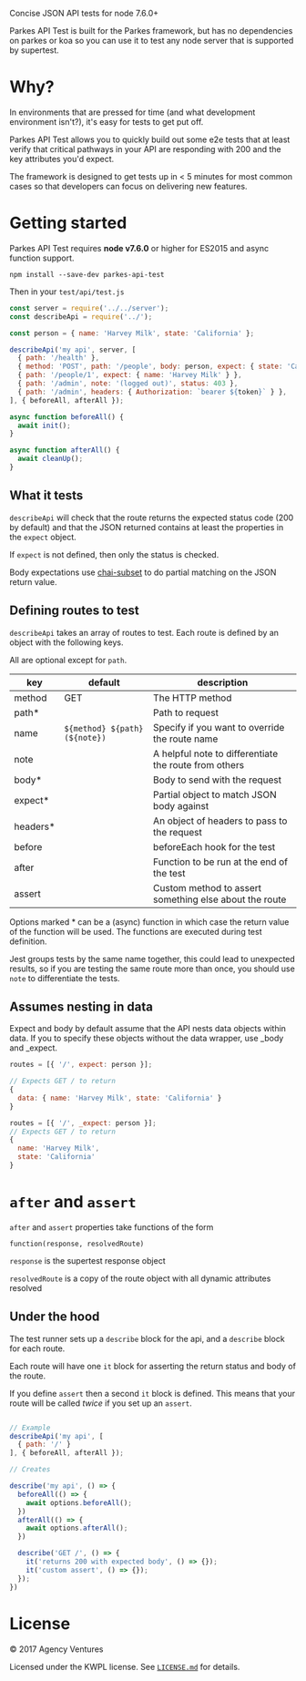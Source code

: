 Concise JSON API tests for node 7.6.0+

Parkes API Test is built for the Parkes framework, but has no dependencies on
parkes or koa so you can use it to test any node server that is supported by
supertest.

# Why?

In environments that are pressed for time (and what development environment isn't?),
it's easy for tests to get put off.

Parkes API Test allows you to quickly build out some e2e tests that at least verify
that critical pathways in your API are responding with 200 and the key attributes
you'd expect.

The framework is designed to get tests up in < 5 minutes for most common cases
so that developers can focus on delivering new features.

# Getting started

Parkes API Test requires **node v7.6.0** or higher for ES2015 and async function support.

```
npm install --save-dev parkes-api-test
```

Then in your `test/api/test.js`

```js
const server = require('../../server');
const describeApi = require('../');

const person = { name: 'Harvey Milk', state: 'California' };

describeApi('my api', server, [
  { path: '/health' },
  { method: 'POST', path: '/people', body: person, expect: { state: 'California' } },
  { path: '/people/1', expect: { name: 'Harvey Milk' } },
  { path: '/admin', note: '(logged out)', status: 403 },
  { path: '/admin', headers: { Authorization: `bearer ${token}` } },
], { beforeAll, afterAll });

async function beforeAll() {
  await init();
}

async function afterAll() {
  await cleanUp();
}
```

## What it tests
`describeApi` will check that the route returns the expected status code (200 by default)
and that the JSON returned contains at least the properties in the `expect` object.

If `expect` is not defined, then only the status is checked.

Body expectations use [chai-subset](https://github.com/debitoor/chai-subset) to
do partial matching on the JSON return value.

## Defining routes to test
`describeApi` takes an array of routes to test. Each route is defined by an object
with the following keys.

All are optional except for `path`.

| key | default | description |
| --- | --- | ---- |
| method | GET | The HTTP method |
| path* | | Path to request |
| name | `${method} ${path} (${note})` | Specify if you want to override the route name |
| note | | A helpful note to differentiate the route from others |
| body* | | Body to send with the request |
| expect* | | Partial object to match JSON body against |
| headers* | | An object of headers to pass to the request |
| before | | beforeEach hook for the test |
| after | | Function to be run at the end of the test |
| assert | | Custom method to assert something else about the route |

Options marked * can be a (async) function in which case the return value of the function
will be used. The functions are executed during test definition.

Jest groups tests by the same name together, this could lead to unexpected results, so
if you are testing the same route more than once, you should use `note` to differentiate
the tests.

## Assumes nesting in data
Expect and body by default assume that the API nests data objects within data.
If you to specify these objects without the data wrapper, use \_body and \_expect.

```js
routes = [{ '/', expect: person }];

// Expects GET / to return
{
  data: { name: 'Harvey Milk', state: 'California' }
}

routes = [{ '/', _expect: person }];
// Expects GET / to return
{
  name: 'Harvey Milk',
  state: 'California'
}

```

# `after` and `assert`
`after` and `assert` properties take functions of the form

`function(response, resolvedRoute)`

`response` is the supertest response object

`resolvedRoute` is a copy of the route object with all dynamic attributes resolved




## Under the hood

The test runner sets up a `describe` block for the api, and a `describe` block for
each route.

Each route will have one `it` block for asserting the return status and body of
the route.

If you define `assert` then a second `it` block is defined.
This means that your route will be called _twice_ if you set up an `assert`.

```js

// Example
describeApi('my api', [
  { path: '/' }
], { beforeAll, afterAll });

// Creates

describe('my api', () => {
  beforeAll(() => {
    await options.beforeAll();
  })
  afterAll(() => {
    await options.afterAll();
  })

  describe('GET /', () => {
    it('returns 200 with expected body', () => {});
    it('custom assert', () => {});
  });
})
```

# License

© 2017 Agency Ventures

Licensed under the KWPL license.  See [`LICENSE.md`](https://github.com/raisely/parkes-api-test/blob/master/LICENSE) for details.
